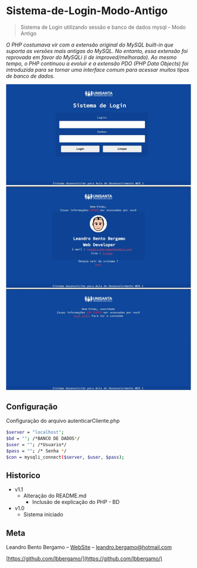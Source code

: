 # Sistema-de-Login-Modo-Antigo 
 > Sistema de Login utilizando sessão e banco de dados mysql - Modo Antigo


_O PHP costumava vir com a extensão original do MySQL built-in que suporta as versões mais antigas do MySQL. No entanto, essa extensão foi reprovada em favor do MySQLi (i de improved/melhorado). Ao mesmo tempo, o PHP continuou a evoluir e a extensão PDO (PHP Data Objects) foi introduzida para se tornar uma interface comum para acessar muitos tipos de banco de dados._

![](img/tela-de-login.jpg)
![](img/login.jpg)
![](img/validacao.jpg)


## Configuração
Configuração do arquivo autenticarCliente.php
```sh
$server = "localhost";
$bd = ""; /*BANCO DE DADOS*/
$user = ""; /*Usuario*/
$pass = ""; /* Senha */
$con = mysqli_connect($server, $user, $pass);
```


## Historico
* v1.1 
    * Alteração do README.md
        * Inclusão de explicação do PHP - BD
* v1.0
    * Sistema iniciado

## Meta

Leandro Bento Bergamo  – [WebSite](www.leandrobergamo.dev) – leandro.bergamo@hotmail.com


[https://github.com/lbbergamo/](https://github.com/lbbergamo/)
